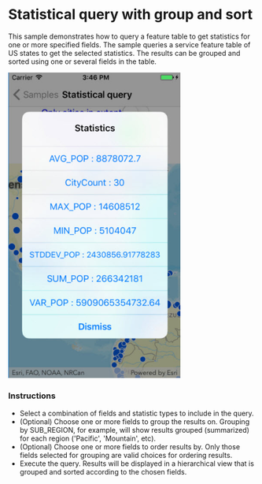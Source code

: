 # Statistical query with group and sort

This sample demonstrates how to query a feature table to get statistics for one or more specified fields. The sample queries a service feature table of US states to get the selected statistics. The results can be grouped and sorted using one or several fields in the table.

<img src="StatsQueryGroupAndSort.jpg" width="350"/>

### Instructions

 - Select a combination of fields and statistic types to include in the query.    
 - (Optional) Choose one or more fields to group the results on. Grouping by SUB_REGION, for example, will show results grouped (summarized) for each region ('Pacific', 'Mountain', etc).
 - (Optional) Choose one or more fields to order results by. Only those fields selected for grouping are valid choices for ordering results.
 - Execute the query. Results will be displayed in a hierarchical view that is grouped and sorted according to the chosen fields.
